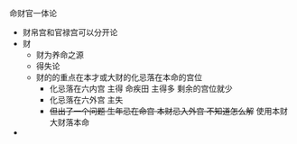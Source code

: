命财官一体论
- 财帛宫和官禄宫可以分开论
- 财 
  - 财为养命之源
  - 得失论
  - 财的的重点在本才或大财的化忌落在本命的宫位
    - 化忌落在六内宫 主得 命疾田 主得多 剩余的宫位就少
    - 化忌落在六外宫 主失
    - ~~但出了一个问题 生年忌在命宫 本财忌入外宫 不知道怎么解~~ 使用本财大财落本命
- 